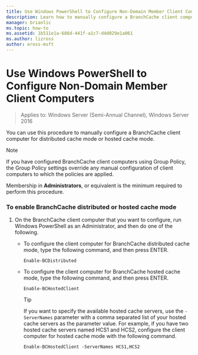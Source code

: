 ```yaml
---
title: Use Windows PowerShell to Configure Non-Domain Member Client Computers
description: Learn how to manually configure a BranchCache client computer for distributed cache mode or hosted cache mode.
manager: brianlic
ms.topic: how-to
ms.assetid: 1b511e1a-686d-441f-a1c7-d4d029e1a061
ms.author: lizross
author: eross-msft
---
```

# Use Windows PowerShell to Configure Non-Domain Member Client Computers

>Applies to: Windows Server (Semi-Annual Channel), Windows Server 2016

You can use this procedure to manually configure a BranchCache client computer for distributed cache mode or hosted cache mode.

> [!NOTE]
> If you have configured BranchCache client computers using Group Policy, the Group Policy settings override any manual configuration of client computers to which the policies are applied.

Membership in **Administrators**, or equivalent is the minimum required to perform this procedure.

### To enable BranchCache distributed or hosted cache mode

1.  On the BranchCache client computer that you want to configure, run Windows PowerShell as an Administrator, and then do one of the following.

    -   To configure the client computer for BranchCache distributed cache mode, type the following command, and then press ENTER.

        `Enable-BCDistributed`

    -   To configure the client computer for BranchCache hosted cache mode, type the following command, and then press ENTER.

        `Enable-BCHostedClient`

        > [!TIP]
        > If you want to specify the available hosted cache servers, use the `-ServerNames` parameter with a comma separated list of your hosted cache servers as the parameter value. For example, if you have two hosted cache servers named HCS1 and HCS2, configure the client computer for hosted cache mode with the following command.
        >
        > `Enable-BCHostedClient -ServerNames HCS1,HCS2`



